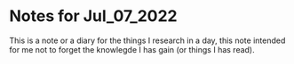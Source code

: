 # Notes for Jul_07_2022

This is a note or a diary for the things I research in a day, this note intended for me not to forget the knowlegde I has gain (or things I has read).
